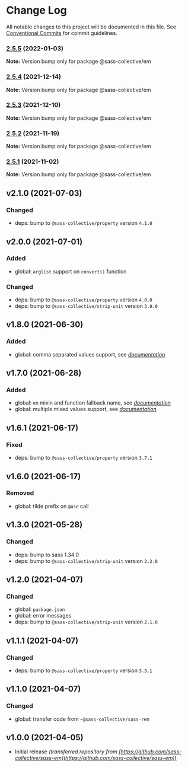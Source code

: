 # Change Log

All notable changes to this project will be documented in this file.
See [Conventional Commits](https://conventionalcommits.org) for commit guidelines.

### [2.5.5](https://github.com/sass-collective/sass-collective/compare/@sass-collective/em@2.5.4...@sass-collective/em@2.5.5) (2022-01-03)

**Note:** Version bump only for package @sass-collective/em






### [2.5.4](https://github.com/sass-collective/sass-collective/compare/@sass-collective/em@2.5.3...@sass-collective/em@2.5.4) (2021-12-14)

**Note:** Version bump only for package @sass-collective/em






### [2.5.3](https://github.com/sass-collective/sass-collective/compare/@sass-collective/em@2.5.2...@sass-collective/em@2.5.3) (2021-12-10)

**Note:** Version bump only for package @sass-collective/em






### [2.5.2](https://github.com/sass-collective/sass-collective/compare/@sass-collective/em@2.5.1...@sass-collective/em@2.5.2) (2021-11-19)

**Note:** Version bump only for package @sass-collective/em





### [2.5.1](https://github.com/sass-collective/sass-collective/compare/@sass-collective/em@2.5.0...@sass-collective/em@2.5.1) (2021-11-02)

**Note:** Version bump only for package @sass-collective/em




## v2.1.0 (2021-07-03)

### Changed

* deps: bump to `@sass-collective/property` version `4.1.0`

## v2.0.0 (2021-07-01)

### Added

* global: `arglist` support on `convert()` function

### Changed

* deps: bump to `@sass-collective/property` version `4.0.0`
* deps: bump to `@sass-collective/strip-unit` version `3.0.0`

## v1.8.0 (2021-06-30)

### Added

* global: comma separated values support, see _[documentation](https://github.com/sass-collective/sass-collective/blob/master/packages/em/README.md#usage)_

## v1.7.0 (2021-06-28)

### Added

* global: `em` mixin and function fallback name, see _[documentation](https://github.com/sass-collective/sass-collective/blob/master/packages/em/README.md#fallback-name)_
* global: multiple mixed values support, see _[documentation](https://github.com/sass-collective/sass-collective/blob/master/packages/em/README.md#usage)_

## v1.6.1 (2021-06-17)

### Fixed

* deps: bump to `@sass-collective/property` version `3.7.1`

## v1.6.0 (2021-06-17)

### Removed

* global: tilde prefix on `@use` call

## v1.3.0 (2021-05-28)

### Changed

* deps: bump to sass 1.34.0
* deps: bump to `@sass-collective/strip-unit` version `2.2.0`

## v1.2.0 (2021-04-07)

### Changed

* global: `package.json`
* global: error messages
* deps: bump to `@sass-collective/strip-unit` version `2.1.0`

## v1.1.1 (2021-04-07)

### Changed

* deps: bump to `@sass-collective/property` version `3.3.1`

## v1.1.0 (2021-04-07)

### Changed

* global: transfer code from `~@sass-collective/sass-rem`

## v1.0.0 (2021-04-05)

* Initial release _(transferred repository from [https://github.com/sass-collective/sass-em](https://github.com/sass-collective/sass-em))_
